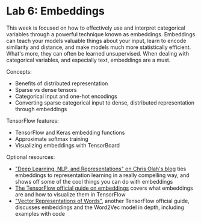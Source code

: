 # Lab 6: Embeddings
This week is focused on how to effectively use and interpret categorical variables through a powerful technique known as embeddings.
Embeddings can teach your models valuable things about your input, learn to encode similarity and distance, and make models much more statistically efficient.
What's more, they can often be learned unsupervised.
When dealing with categorical variables, and especially text, embeddings are a must.

Concepts:
 - Benefits of distributed representation
 - Sparse vs dense tensors
 - Categorical input and one-hot encodings
 - Converting sparse categorical input to dense, distributed representation through embeddings

TensorFlow features:
 - TensorFlow and Keras embedding functions
 - Approximate softmax training
 - Visualizing embeddings with TensorBoard

 Optional resources:
  - ["Deep Learning, NLP, and Representations" on Chris Olah's blog](https://colah.github.io/posts/2014-07-NLP-RNNs-Representations/) ties embeddings to representation learning in a really compelling way, and shows off some of the cool things you can do with embeddings
  - [The TensorFlow official guide on embeddings](https://www.tensorflow.org/guide/embedding) covers what embeddings are and how to visualize them in TensorFlow
  - ["Vector Representations of Words"](https://www.tensorflow.org/tutorials/representation/word2vec), another TensorFlow official guide, discusses embeddings and the Word2Vec model in depth, including examples with code
